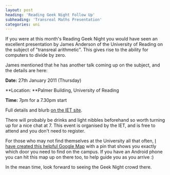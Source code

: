 ```yaml
---
layout: post
heading: 'Reading Geek Night Follow Up'
subheading: 'Transreal Maths Presentation'
categories: uni
---
```


If you were at this month's Reading Geek Night you would have seen an excellent presentation by James Anderson of the University of Reading on the subject of "transreal arithmetic". This gives rise to the ability for computers to divide by zero.

James mentioned that he has another talk coming up on the subject, and the details are here:

**Date:** 27th January 2011 (Thursday)

**Location: **Palmer Building, University of Reading

**Time:** 7pm for a 7.30pm start

Full details and blurb [on the IET site](https://web.archive.org/web/20101214171953/http://www.theiet.org/local/uk/thames/berks/ec3270111.cfm).

There will probably be drinks and light nibbles beforehand so worth turning up for a nice chat at 7. This event is organised by the IET, and is free to attend and you don't need to register.

For those who may not find themselves at the University all that often, [I have created this helpful Google Map](http://maps.google.com/maps/ms?ie=UTF8&amp;hl=en&amp;msa=0&amp;ll=51.441169,-0.943982&amp;spn=0.002531,0.005563&amp;t=h&amp;z=18&amp;iwloc=000499d583d6487138abe&amp;msid=202313678230269951806.000499d580403f29b67cc) with a pin that shows you exactly which door you need to find on the campus. If you have an Android phone you can hit this map up on there too, to help guide you as you arrive :)

In the mean time, look forward to seeing the Geek Night crowd there.
